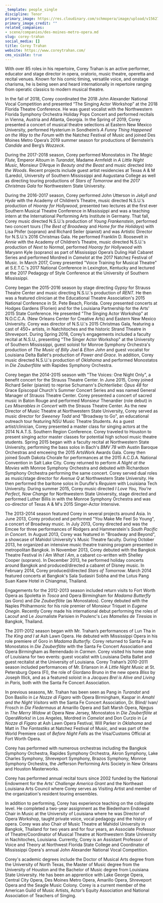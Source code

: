 ```yaml
---
_template: people_single
discipline: Tenor
primary_image: https://res.cloudinary.com/schmopera/image/upload/v1562711268/media/2019/07/CoreyTrahan.jpg
primary_image_credit: ""
related_companies:
- scene/companies/des-moines-metro-opera.md
slug: corey-trahan
social_media: []
title: Corey Trahan
website: https://www.coreytrahan.com/
cms_visible: true
---
```

With over 85 roles in his repertoire, Corey Trahan is an active performer, educator and stage director in opera, oratorio, music theatre, operetta and recital venues. Known for his comic timing, versatile voice, and onstage charisma, he is being seen and heard internationally in repertoire ranging from operatic classics to modern musical theatre.

In the fall of 2018, Corey coordinated the 2018 John Alexander National Vocal Competition and presented “The Singing Actor Workshop” at the 2018 Florida Theatre Conference. He was guest vocalist with the Northwestern Florida Symphony Orchestra Holiday Pops Concert and performed recitals in Vienna, Austria and Atlanta, Georgia. In the Spring of 2019, Corey presented a concert of musical theatre selections at Eastern New Mexico University, performed Hysterium in Sondheim’s _A Funny Thing Happened on the Way to the Forum_ with the Natchez Festival of Music and joined Des Moines Metro Opera’s 2019 summer season for productions of Bernstein’s _Candide_ and Berg’s _Wozzeck_.

During the 2017-2018 season, Corey performed Monostatos in _The Magic Flute,_ Emperor Altoum in _Turandot_, Madame Armfeldt in _A Little Night Music_, Monsieur D’Arque in _Beauty and the Beast_ and music directed _Into the Woods_. Recent projects include guest artist residencies at Texas A & M (Laredo), University of Southern Mississippi and Augustana College as well as directing touring productions of _Stars of Tomorrow_ and the _2017 Christmas Gala_ for Northwestern State University.

During the 2016-2017 season, Corey performed John Utterson in _Jekyll and Hyde_ with the Academy of Children’s Theatre, music directed N.S.U.’s production of _Hooray for Hollywood_, presented two lectures at the first ever Southern Musical Theatre Conference in Mississippi and was a teaching intern at the International Performing Arts Institute in Germany. That fall, Corey music directed N.S.U.’s production of _Young Frankenstein_, performed two concert tours (_The Best of Broadway_ and _Home for the Holidays_) with Lisa Phifer (soprano) and Richard Seiler (pianist) and was Artistic Director for N.S.U.’s 2016 Christmas Gala. He performed Franklin D. Roosevelt in _Annie_ with the Academy of Children’s Theatre, music directed N.S.U.'s production of _Next to Normal_, performed _Hooray for Hollywood_ with Maryann Kyle (soprano) as part of Mississippi Opera’s Duling Hall Cabaret Series and performed Mordred in _Camelot_ at the 2017 Natchez Festival of Music. In March 2017, Corey presented "Voice Training for Musical Theatre" at S.E.T.C.'s 2017 National Conference in Lexington, Kentucky and lectured at the 2017 Pedagogy of Style Conference at the University of Southern Mississippi.

  
Corey began the 2015-2016 season by stage directing _Gypsy_ for Strauss Theatre Center and music directing N.S.U.'s production of _RENT._ He then was a featured clinician at the Educational Theatre Association's 2015 National Conference in St. Pete Beach, Florida. Corey presented concerts at Hodges Gardens (Florien) and for the Louisiana Partnership for the Arts' 2015 State Conference. He presented "The Singing Actor Workshop" at N.O.C.C.A. (New Orleans Center for Creative Arts) and Eastern New Mexico University. Corey was director of N.S.U.'s 2015 Christmas Gala, featuring a cast of 450+ artists, in Natchitoches and the historic Strand Theatre in Shreveport. During Spring 2016, Corey’s engagements included a faculty recital at N.S.U., presenting "The Singer Actor Workshop" at the University of Southern Mississippi, guest soloist for Monroe Symphony Orchestra's production of _The Music of Billy Joel & Elton John_ and guest vocalist for Louisiana Delta Ballet's production of _Power and Grace_. In addition, Corey music directed N.S.U.'s production of _Oklahoma_ and performed Monostatos in _Die Zauberflöte_ with Rapides Symphony Orchestra.   
  
Corey began the 2014-2015 season with "The Voices: One Night Only", a benefit concert for the Strauss Theatre Center. In June 2015, Corey joined Richard Seiler (pianist) to reprise Schumann's _Dichterliebe: Opus 48_ for Grace Episcopal Church's Summer Concert Series and was named General Manager of Strauss Theatre Center. Corey presented a concert of sacred music in Baton Rouge and performed Monsieur Thenardier (role debut) in _Les Miserables in Concert_ with the Strauss Theatre Center. As the new Director of Music Theatre at Northwestern State University, Corey served as music director for _Sweeney Todd_ and "Broadway to Go", an educational outreach tour featuring NSU Music Theatre Students. As a guest artist/clinician, Corey presented a master class for singing actors at the 2014 N.A.T.S. Southern Region Conference. Corey traveled to Houston to present singing actor master classes for potential high school music theatre students. Spring 2015 began with a faculty recital at Northwestern State University, performing the bass solos in Bach's _BMV 78_ with Austin Baroque Orchestras and emceeing the 2015 ArtsWork Awards Gala. Corey then joined South Dakota Chorale for performances at the 2015 A.C.D.A. National Convention in Salt Lake City. Corey returned to perform _A Night at the Movies_ with Monroe Symphony Orchestra and debuted with Richardson Symphony Orchestra performing the same concert. Corey served dual roles as music/stage director for _Avenue Q_ at Northwestern State University. He then performed the baritone solos in Durufle's _Requiem_ with Louisiana Tech University. During summer 2015, Corey music directed _I Love You, You're Perfect, Now Change_ for Northwestern State University, stage directed and performed Luther Billis in with the Monroe Symphony Orchestra and was co-director of Texas A & M's 2015 Singer-Actor Intensive.   
  
The 2013-2014 season featured Corey in several projects around Asia. In June 2013, Corey produced and performed "You Make Me Feel So Young", a concert of Broadway music. In July 2013, Corey directed and was the Emcee for three performances of Rodgers and Hammerstein's _South Pacific in Concert_. In August 2013, Corey was featured in "Broadway and Beyond", a showcase of Mahidol University's Music Theatre faculty. During October 2013, he organized an intensive music theatre training program presented in metropolitan Bangkok. In November 2013, Corey debuted with the Bangkok Theatre Festival in _I Am What I Am_, a cabaret co-written with Shelley Cooper (soprano). In December 2013, he performed holiday concerts around Bangkok and produced/directed a cabaret of Disney music. In February 2014, Corey produced/directed _Stars of Tomorrow_. March 2014 featured concerts at Bangkok's Sala Sudasiri Sobha and the Lotus Pang Suan Kaew Hotel in Chiangmai, Thailand.   
  
Engagements for the 2012-2013 season included return visits to Fort Worth Opera as Spoletta in _Tosca_ and Opera Birmingham for _Madama Butterfly_ (as Goro) and _Die Zauberflöte_ (as Monostatos). Corey debuted with the Naples Philharmonic for his role premier of Monsieur Triquet in _Eugene Onegin_. Recently Corey made his international debut performing the roles of Lacouf and Le Journaliste Parisien in Poulenc's _Les Mamelles de Tiresias_ in Bangkok, Thailand.   
  
The 2011-2012 season began with Mr. Trahan’s performances of Lun Tha in _The King and I_ at Ash Lawn Opera. He debuted with Mississippi Opera in his role premiere of Goro in _Madama Butterfly._ Corey returned to Santa Fe as Monostatos in _Die Zauberflöte_ with the Santa Fe Concert Association and Opera Birmingham as Remendado in _Carmen_. Corey visited his home state of Louisiana for two events: guest vocalist with Louisiana Delta Ballet and guest recitalist at the University of Louisiana. Corey Trahan’s 2010-2011 season included performances of Mr. Erlanson in _A Little Night Music_ at St. Petersburg Opera (Fl), the role of Giordano Bruno in the new opera _Bliss_ by Joseph Illick, and as a featured soloist in a _Jacques Brel is Alive and Living in Paris,_ both with the Santa Fe Concert Association.   
  
In previous seasons, Mr. Trahan has been seen as Pang in _Turandot_ and Don Basilio in _Le Nozze di Figaro_ with Opera Birmingham, Kaspar in _Amahl and the Night Visitors_ with the Santa Fe Concert Association, Dr. Blind/ Ivan/ Frosch in _Die Fledermaus_ at Amarillo Opera and Salt Marsh Opera, Njegus in _The Merry Widow_ at Opera New Jersey, Monostatos in _Die Zauberflöte_ at OperaWorks! in Los Angeles, Mordred in _Camelot_ and Don Curzio in _Le Nozze di Figaro_ at Ash Lawn Opera Festival, Will Parker in _Oklahoma_ and Matt in _The Fantastiks_ at Natchez Festival of Music, and was part of the World Premiere cast of _Before Night Falls_ as the Visa/Customs Official at Fort Worth Opera.   
  
Corey has performed with numerous orchestras including the Bangkok Symphony Orchestra, Rapides Symphony Orchestra, Akron Symphony, Lake Charles Symphony, Shreveport Symphony, Brazos Symphony, Monroe Symphony Orchestra, the Jefferson Performing Arts Society in New Orleans and Houston Masterworks.   
  
Corey has performed annual recital tours since 2002 funded by the National Endowment for the Arts' _Challenge America Grant_ and the Northeast Louisiana Arts Council where Corey serves as Visiting Artist and member of the organization's resident touring ensembles.   
  
In addition to performing, Corey has experience teaching on the collegiate level. He completed a two-year assignment as the Biedenharn Endowed Chair in Music at the University of Louisiana where he was Director of Opera Workshop, taught private voice, vocal pedagogy and the history of opera. Corey was also Chair of Music Theatre at Mahidol University in Bangkok, Thailand for two years and for four years, an Associate Professor of Theatre/Coordinator of Musical Theatre at Northwestern State University in Nachitoches, Louisiana. Currently, Corey is an Assistant Professor of Voice and Theory at Northwest Florida State College and Coordinator of Mississippi Opera's annual John Alexander National Vocal Competition.  
  
Corey's academic degrees include the Doctor of Musical Arts degree from the University of North Texas, the Master of Music degree from the University of Houston and the Bachelor of Music degree from Louisiana State University. He has been an apprentice with Lake George Opera, Central City Opera, Des Moines Metro Opera, Amarillo Opera, Shreveport Opera and the Seagle Music Colony. Corey is a current member of the American Guild of Music Artists, Actor’s Equity Association and National Association of Teachers of Singing.